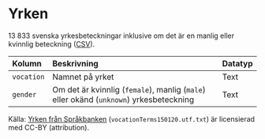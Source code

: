 # Yrken

13 833 svenska yrkesbeteckningar inklusive om det är en manlig eller kvinnlig beteckning ([CSV](yrken/vocations.csv)).

Kolumn | Beskrivning | Datatyp
:------- | :----------  | :----------
`vocation` |  Namnet på yrket | Text
`gender` |  Om det är kvinnlig (`female`), manlig (`male`) eller okänd (`unknown`) yrkesbeteckning | Text

Källa: [Yrken från Språkbanken](<https://spraakbanken.gu.se/swe/resurs/vocation-list>) (`vocationTerms150120.utf.txt`) är licensierad med CC-BY (attribution).